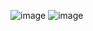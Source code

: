 ![image](https://github.com/user-attachments/assets/3ec9f2b6-7df3-46ec-924a-ce2399fdd224)
![image](https://github.com/user-attachments/assets/4e5c1963-e59a-4e40-857a-bb04b09202e7)
